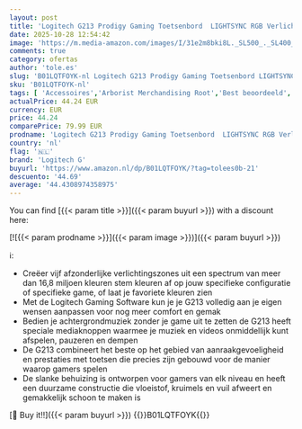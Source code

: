```yaml
---
layout: post
title: 'Logitech G213 Prodigy Gaming Toetsenbord  LIGHTSYNC RGB Verlichte Toetsen  Morsbestendig  Aanpasbare Toetsen  Specifieke Mediatoetsen - Zwart - QWERTY US International layout'
date: 2025-10-28 12:54:42
image: 'https://m.media-amazon.com/images/I/31e2m8bki8L._SL500_._SL400_.jpg'
comments: true
category: ofertas
author: 'tole.es'
slug: 'B01LQTFOYK-nl Logitech G213 Prodigy Gaming Toetsenbord LIGHTSYNC RGB...'
sku: 'B01LQTFOYK-nl'
tags: [ 'Accessoires','Arborist Merchandising Root','Best beoordeeld','Computeraccessoires','Computers, onderdelen & accessoires','Elektronica','Self Service','Special Features Stores','Toetsenborden','Toetsenborden, muizen & invoerapparaten','Top_Rated_Small_3','Topkeuzes in accessoires','be0c145d-645e-47ab-b638-53e8112e3d67_0','be0c145d-645e-47ab-b638-53e8112e3d67_3301','be0c145d-645e-47ab-b638-53e8112e3d67_5001','be0c145d-645e-47ab-b638-53e8112e3d67_9601','logitech g','🇳🇱', ]
actualPrice: 44.24 EUR
currency: EUR
price: 44.24
comparePrice: 79.99 EUR
prodname: 'Logitech G213 Prodigy Gaming Toetsenbord  LIGHTSYNC RGB Verlichte Toetsen  Morsbestendig  Aanpasbare Toetsen  Specifieke Mediatoetsen - Zwart - QWERTY US International layout'
country: 'nl'
flag: '🇳🇱'
brand: 'Logitech G'
buyurl: 'https://www.amazon.nl/dp/B01LQTFOYK/?tag=tolees0b-21'
descuento: '44.69'
average: '44.4308974358975'
---
```


You can find [{{< param title >}}]({{< param buyurl >}}) with a discount here:

[![{{< param prodname >}}]({{< param image >}})]({{< param buyurl >}})

ℹ️:

- Creëer vijf afzonderlijke verlichtingszones uit een spectrum van meer dan 16,8 miljoen kleuren stem kleuren af op jouw specifieke configuratie of specifieke game, of laat je favoriete kleuren zien
- Met de Logitech Gaming Software kun je je G213 volledig aan je eigen wensen aanpassen voor nog meer comfort en gemak
- Bedien je achtergrondmuziek zonder je game uit te zetten de G213 heeft speciale mediaknoppen waarmee je muziek en videos onmiddellijk kunt afspelen, pauzeren en dempen
- De G213 combineert het beste op het gebied van aanraakgevoeligheid en prestaties met toetsen die precies zijn gebouwd voor de manier waarop gamers spelen
- De slanke behuizing is ontworpen voor gamers van elk niveau en heeft een duurzame constructie die vloeistof, kruimels en vuil afweert en gemakkelijk schoon te maken is

[🛒 Buy it!!]({{< param buyurl >}})
{{<world>}}B01LQTFOYK{{</world>}}
